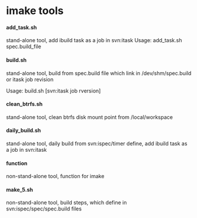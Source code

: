 imake tools
======

#### add_task.sh
stand-alone tool, add ibuild task as a job in svn:itask
Usage: add_task.sh spec.build_file

#### build.sh
stand-alone tool, build from spec.build file which link in /dev/shm/spec.build or itask job revision

Usage: build.sh [svn:itask job rversion]

#### clean_btrfs.sh
stand-alone tool, clean btrfs disk mount point from /local/workspace

#### daily_build.sh
stand-alone tool, daily build from svn:ispec/timer define, add ibuild task as a job in svn:itask

#### function
non-stand-alone tool, function for imake

#### make_5.sh
non-stand-alone tool, build steps, which define in svn:ispec/spec/spec.build files

